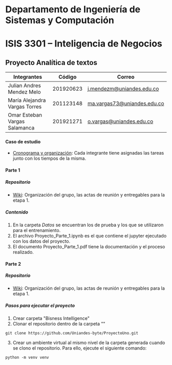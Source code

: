 # Departamento de Ingeniería de Sistemas y Computación
# ISIS 3301 – Inteligencia de  Negocios
## Proyecto Analítica de textos 

|Integrantes|Código|Correo|
|----|----|----|
|Julian Andres Mendez Melo|201920623|j.mendezm@uniandes.edu.co|
|María Alejandra Vargas Torres|201123148|ma.vargas73@uniandes.edu.co|
|Omar Esteban Vargas Salamanca|201921271|o.vargas@uniandes.edu.co|

#### Caso de estudio 
- [Cronograma y organización](https://github.com/users/Uniandes-byte/projects/1): Cada integrante tiene asignadas las tareas junto con los tiempos de la misma. 
#### Parte 1

##### Repositorio
- [Wiki](https://github.com/Uniandes-byte/ProyectoUno/wiki): Organización del grupo, las actas de reunión y entregables para la etapa 1. 

##### Contenido
1. En la carpeta *Datos* se encuentran los de prueba y los que se utilizaron para el entrenamiento. 
2. El archivo Proyecto_Parte_1.ipynb es el que contiene el jupyter ejecutado con los datos del proyecto. 
3. El documento Proyecto_Parte_1.pdf tiene la documentación y el proceso realizado.

#### Parte 2

##### Repositorio
- [Wiki](https://github.com/Uniandes-byte/ProyectoUno/wiki/Proyecto-1---Parte-2): Organización del grupo, las actas de reunión y entregables para la etapa 1. 

##### Pasos para ejecutar el proyecto  
1. Crear carpeta "Bisness Intelligence"
2. Clonar el repositorio dentro de la carpeta ""

```
git clone https://github.com/Uniandes-byte/ProyectoUno.git
```

3. Crear un ambiente virtual al mismo nivel de la carpeta generada cuando se clono el repositorio. Para ello, ejecute el siguiente comando:

```
python -m venv venv
```

